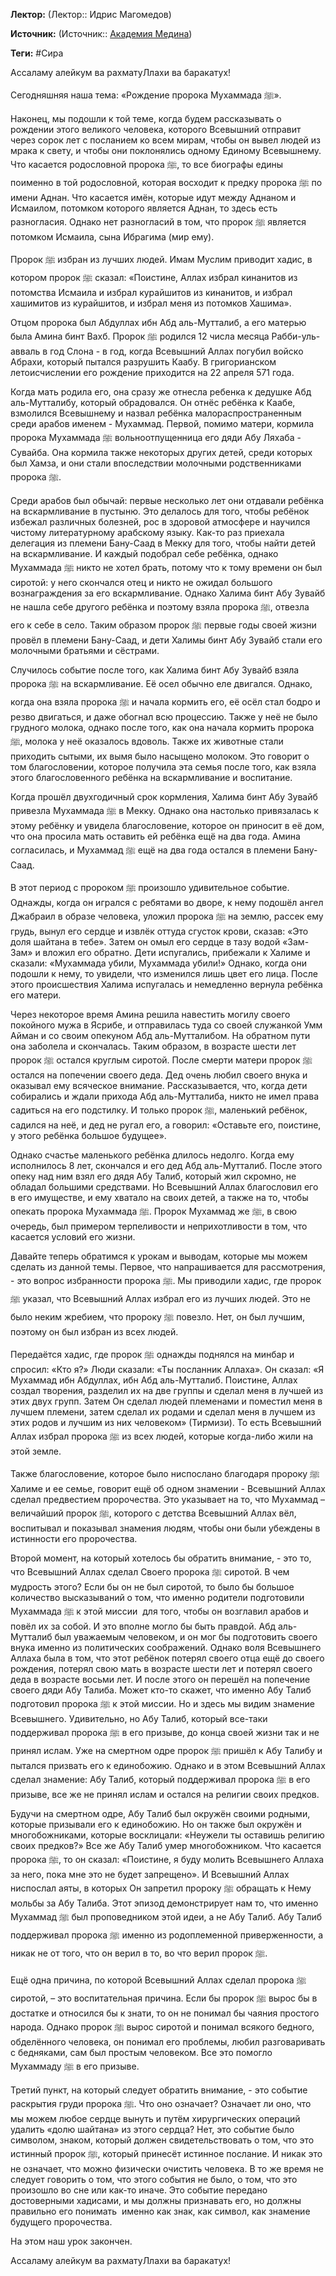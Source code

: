 **Лектор:** (Лектор:: Идрис Магомедов)

**Источник:** (Источник:: [Академия Медина](https://web.medinaschool.org/school/))

**Теги:** #Сира

Ассаламу алейкум ва рахматуЛлахи ва баракатух!


Сегодняшняя наша тема: «Рождение пророка Мухаммада ﷺ».


Наконец, мы подошли к той теме, когда будем рассказывать о рождении этого великого человека, которого Всевышний отправит через сорок лет с посланием ко всем мирам, чтобы он вывел людей из мрака к свету, и чтобы они поклонялись одному Единому Всевышнему. Что касается родословной пророка ﷺ, то все биографы едины поименно в той родословной, которая восходит к предку пророка ﷺ по имени Аднан. Что касается имён, которые идут между Аднаном и Исмаилом, потомком которого является Аднан, то здесь есть разногласия. Однако нет разногласий в том, что пророк ﷺ является потомком Исмаила, сына Ибрагима (мир ему).


Пророк ﷺ избран из лучших людей. Имам Муслим приводит хадис, в котором пророк ﷺ сказал: «Поистине, Аллах избрал кинанитов из потомства Исмаила и избрал курайшитов из кинанитов, и избрал хашимитов из курайшитов, и избрал меня из потомков Хашима».


Отцом пророка был Абдуллах ибн Абд аль-Мутталиб, а его матерью была Амина бинт Вахб. Пророк ﷺ родился 12 числа месяца Рабби-уль-авваль в год Слона - в год, когда Всевышний Аллах погубил войско Абрахи, который пытался разрушить Каабу. В григорианском летоисчислении его рождение приходится на 22 апреля 571 года.


Когда мать родила его, она сразу же отнесла ребенка к дедушке Абд аль-Мутталибу, который обрадовался. Он отнёс ребёнка к Каабе, взмолился Всевышнему и назвал ребёнка малораспространенным среди арабов именем - Мухаммад. Первой, помимо матери, кормила пророка Мухаммада ﷺ вольноотпущенница его дяди Абу Ляхаба - Сувайба. Она кормила также некоторых других детей, среди которых был Хамза, и они стали впоследствии молочными родственниками пророка ﷺ.


Среди арабов был обычай: первые несколько лет они отдавали ребёнка на вскармливание в пустыню. Это делалось для того, чтобы ребёнок избежал различных болезней, рос в здоровой атмосфере и научился чистому литературному арабскому языку. Как-то раз приехала делегация из племени Бану-Саад в Мекку для того, чтобы найти детей на вскармливание. И каждый подобрал себе ребёнка, однако Мухаммада ﷺ никто не хотел брать, потому что к тому времени он был сиротой: у него скончался отец и никто не ожидал большого вознаграждения за его вскармливание. Однако Халима бинт Абу Зувайб не нашла себе другого ребёнка и поэтому взяла пророка ﷺ, отвезла его к себе в село. Таким образом пророк ﷺ первые годы своей жизни провёл в племени Бану-Саад, и дети Халимы бинт Абу Зувайб стали его молочными братьями и сёстрами.


Случилось событие после того, как Халима бинт Абу Зувайб взяла пророка ﷺ на вскармливание. Её осел обычно еле двигался. Однако, когда она взяла пророка ﷺ и начала кормить его, её осёл стал бодро и резво двигаться, и даже обогнал всю процессию. Также у неё не было грудного молока, однако после того, как она начала кормить пророка ﷺ, молока у неё оказалось вдоволь. Также их животные стали приходить сытыми, их вымя было насыщено молоком. Это говорит о том благословении, которое получила эта семья после того, как взяла этого благословенного ребёнка на вскармливание и воспитание.


Когда прошёл двухгодичный срок кормления, Халима бинт Абу Зувайб привезла Мухаммада ﷺ в Мекку. Однако она настолько привязалась к этому ребёнку и увидела благословение, которое он приносит в её дом, что она просила мать оставить ей ребёнка ещё на два года. Амина согласилась, и Мухаммад ﷺ ещё на два года остался в племени Бану-Саад.


В этот период с пророком ﷺ произошло удивительное событие. Однажды, когда он игрался с ребятами во дворе, к нему подошёл ангел Джабраил в образе человека, уложил пророка ﷺ на землю, рассек ему грудь, вынул его сердце и извлёк оттуда сгусток крови, сказав: «Это доля шайтана в тебе». Затем он омыл его сердце в тазу водой «Зам-Зам» и вложил его обратно. Дети испугались, прибежали к Халиме и сказали: «Мухаммада убили, Мухаммада убили!» Однако, когда они подошли к нему, то увидели, что изменился лишь цвет его лица. После этого происшествия Халима испугалась и немедленно вернула ребёнка его матери.


Через некоторое время Амина решила навестить могилу своего покойного мужа в Ясрибе, и отправилась туда со своей служанкой Умм Айман и со своим опекуном Абд аль-Мутталибом. На обратном пути она заболела и скончалась. Таким образом, в возрасте шести лет пророк ﷺ остался круглым сиротой. После смерти матери пророк ﷺ остался на попечении своего деда. Дед очень любил своего внука и оказывал ему всяческое внимание. Рассказывается, что, когда дети собирались и ждали прихода Абд аль-Мутталиба, никто не имел права садиться на его подстилку. И только пророк ﷺ, маленький ребёнок, садился на неё, и дед не ругал его, а говорил: «Оставьте его, поистине, у этого ребёнка большое будущее».


Однако счастье маленького ребёнка длилось недолго. Когда ему исполнилось 8 лет, скончался и его дед Абд аль-Мутталиб. После этого опеку над ним взял его дядя Абу Талиб, который жил скромно, не обладал большими средствами. Но Всевышний Аллах благословил его в его имуществе, и ему хватало на своих детей, а также на то, чтобы опекать пророка Мухаммада ﷺ. Пророк Мухаммад же ﷺ, в свою очередь, был примером терпеливости и неприхотливости в том, что касается условий его жизни.


Давайте теперь обратимся к урокам и выводам, которые мы можем сделать из данной темы. Первое, что напрашивается для рассмотрения, - это вопрос избранности пророка ﷺ. Мы приводили хадис, где пророк ﷺ указал, что Всевышний Аллах избрал его из лучших людей. Это не было неким жребием, что пророку ﷺ повезло. Нет, он был лучшим, поэтому он был избран из всех людей.


Передаётся хадис, где пророк ﷺ однажды поднялся на минбар и спросил: «Кто я?» Люди сказали: «Ты посланник Аллаха». Он сказал: «Я Мухаммад ибн Абдуллах, ибн Абд аль-Мутталиб. Поистине, Аллах создал творения, разделил их на две группы и сделал меня в лучшей из этих двух групп. Затем Он сделал людей племенами и поместил меня в лучшем племени, затем сделал их родами и сделал меня в лучшем из этих родов и лучшим из них человеком» (Тирмизи). То есть Всевышний Аллах избрал пророка ﷺ из всех людей, которые когда-либо жили на этой земле.


Также благословение, которое было ниспослано благодаря пророку ﷺ Халиме и ее семье, говорит ещё об одном знамении - Всевышний Аллах сделал предвестием пророчества. Это указывает на то, что Мухаммад – величайший пророк ﷺ, которого с детства Всевышний Аллах вёл, воспитывал и показывал знамения людям, чтобы они были убеждены в истинности его пророчества.


Второй момент, на который хотелось бы обратить внимание, - это то, что Всевышний Аллах сделал Своего пророка ﷺ сиротой. В чем мудрость этого? Если бы он не был сиротой, то было бы большое количество высказываний о том, что именно родители подготовили Мухаммада ﷺ к этой миссии  для того, чтобы он возглавил арабов и повёл их за собой. И это вполне могло бы быть правдой. Абд аль-Мутталиб был уважаемым человеком, и он мог бы подготовить своего внука именно из политических соображений. Однако воля Всевышнего Аллаха была в том, что этот ребёнок потерял своего отца ещё до своего рождения, потерял свою мать в возрасте шести лет и потерял своего деда в возрасте восьми лет. И после этого он перешёл на попечение своего дяди Абу Талиба. Может кто-то скажет, что именно Абу Талиб подготовил пророка ﷺ к этой миссии. Но и здесь мы видим знамение Всевышнего. Удивительно, но Абу Талиб, который все-таки поддерживал пророка ﷺ в его призыве, до конца своей жизни так и не принял ислам. Уже на смертном одре пророк ﷺ пришёл к Абу Талибу и пытался призвать его к единобожию. Однако и в этом Всевышний Аллах сделал знамение: Абу Талиб, который поддерживал пророка ﷺ в его призыве, все же не принял ислам и остался на религии своих предков.


Будучи на смертном одре, Абу Талиб был окружён своими родными, которые призывали его к единобожию. Но он также был окружён и многобожниками, которые восклицали: «Неужели ты оставишь религию своих предков?» Все же Абу Талиб умер многобожником. Что касается пророка ﷺ, то он сказал: «Поистине, я буду молить Всевышнего Аллаха за него, пока мне это не будет запрещено». И Всевышний Аллах ниспослал аяты, в которых Он запретил пророку ﷺ обращать к Нему мольбы за Абу Талиба. Этот эпизод демонстрирует нам то, что именно Мухаммад ﷺ был проповедником этой идеи, а не Абу Талиб. Абу Талиб поддерживал пророка ﷺ именно из родоплеменной приверженности, а никак не от того, что он верил в то, во что верил пророк ﷺ.


Ещё одна причина, по которой Всевышний Аллах сделал пророка ﷺ сиротой, – это воспитательная причина. Если бы пророк ﷺ вырос бы в достатке и относился бы к знати, то он не понимал бы чаяния простого народа. Однако пророк ﷺ вырос сиротой и понимал всякого бедного, обделённого человека, он понимал его проблемы, любил разговаривать с бедняками, сам был простым человеком. Все это помогло Мухаммаду ﷺ в его призыве.


Третий пункт, на который следует обратить внимание, - это событие раскрытия груди пророка ﷺ. Что оно означает? Означает ли оно, что мы можем любое сердце вынуть и путём хирургических операций удалить «долю шайтана» из этого сердца? Нет, это событие было символом, знаком, который должен свидетельствовать о том, что это истинный пророк ﷺ, который принесёт истинное послание. И никак это не означает, что можно физически очистить человека. В то же время не следует говорить о том, что этого события не было, о том, что это произошло во сне или как-то иначе. Это событие передано достоверными хадисами, и мы должны признавать его, но должны правильно его понимать  именно как знак, как символ, как знамение будущего пророчества.


На этом наш урок закончен.


Ассаламу алейкум ва рахматуЛлахи ва баракатух!

